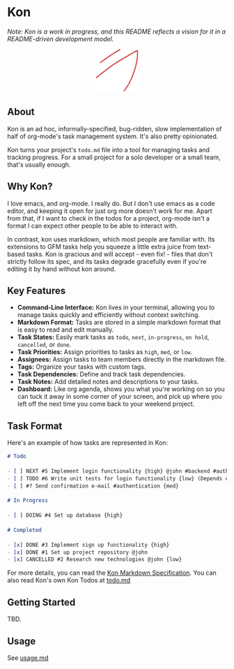 # Kon

_Note: Kon is a work in progress, and this README reflects a vision for it in a
README-driven development model._

<p align="center">
  <img src="images/kon_logo.png" width="100" alt="Kon Logo" />
</p>

## About

Kon is an ad hoc, informally-specified, bug-ridden, slow implementation of half
of org-mode's task management system. It's also pretty opinionated.

Kon turns your project's `todo.md` file into a tool for managing tasks and
tracking progress. For a small project for a solo developer or a small team,
that's usually enough.

## Why Kon?

I love emacs, and org-mode. I really do. But I don't use emacs as a code editor,
and keeping it open for just org more doesn't work for me. Apart from that, if I
want to check in the todos for a project, org-mode isn't a format I can expect
other people to be able to interact with.

In contrast, kon uses markdown, which most people are familiar with. Its
extensions to GFM tasks help you squeeze a little extra juice from text-based
tasks. Kon is gracious and will accept - even fix! - files that don't strictly
follow its spec, and its tasks degrade gracefully even if you're editing it by
hand without kon around.

## Key Features

- **Command-Line Interface:** Kon lives in your terminal, allowing you to manage
  tasks quickly and efficiently without context switching.
- **Markdown Format:** Tasks are stored in a simple markdown format that is easy
  to read and edit manually.
- **Task States:** Easily mark tasks as `todo`, `next`, `in-progress`, `on
hold`, `cancelled`, or `done`.
- **Task Priorities:** Assign priorities to tasks as `high`, `med`, or `low`.
- **Assignees:** Assign tasks to team members directly in the markdown file.
- **Tags:** Organize your tasks with custom tags.
- **Task Dependencies:** Define and track task dependencies.
- **Task Notes:** Add detailed notes and descriptions to your tasks.
- **Dashboard:** Like org agenda, shows you what you're working on so you can
  tuck it away in some corner of your screen, and pick up where you left off the
  next time you come back to your weekend project.

## Task Format

Here's an example of how tasks are represented in Kon:

```markdown
# Todo

- [ ] NEXT #5 Implement login functionality {high} @john #backend #authentication
- [ ] TODO #6 Write unit tests for login functionality {low} (Depends on #1) #testing
- [ ] #? Send confirmation e-mail #authentication {med}

# In Progress

- [ ] DOING #4 Set up database {high}

# Completed

- [x] DONE #3 Implement sign up functionality {high}
- [x] DONE #1 Set up project repository @john
- [x] CANCELLED #2 Research new technologies @john {low}
```

For more details, you can read the [Kon Markdown Specification](doc/task_spec.md).
You can also read Kon's own Kon Todos at [todo.md](todo.md)

## Getting Started

TBD.

## Usage

See [usage.md](doc/usage.md)

